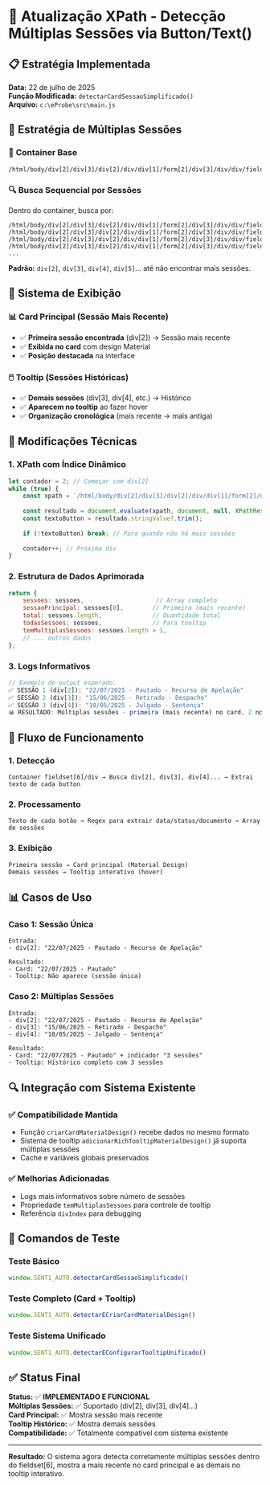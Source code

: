 # 🔄 Atualização XPath - Detecção Múltiplas Sessões via Button/Text()

## 📋 Estratégia Implementada

**Data:** 22 de julho de 2025  
**Função Modificada:** `detectarCardSessaoSimplificado()`  
**Arquivo:** `c:\eProbe\src\main.js`

## 🎯 Estratégia de Múltiplas Sessões

### 📍 **Container Base**
```xpath
/html/body/div[2]/div[3]/div[2]/div/div[1]/form[2]/div[3]/div/div/fieldset[6]/div
```

### 🔍 **Busca Sequencial por Sessões**
Dentro do container, busca por:
```xpath
/html/body/div[2]/div[3]/div[2]/div/div[1]/form[2]/div[3]/div/div/fieldset[6]/div/div[2]/fieldset/legend/span[1]/button/text()
/html/body/div[2]/div[3]/div[2]/div/div[1]/form[2]/div[3]/div/div/fieldset[6]/div/div[3]/fieldset/legend/span[1]/button/text()
/html/body/div[2]/div[3]/div[2]/div/div[1]/form[2]/div[3]/div/div/fieldset[6]/div/div[4]/fieldset/legend/span[1]/button/text()
/html/body/div[2]/div[3]/div[2]/div/div[1]/form[2]/div[3]/div/div/fieldset[6]/div/div[5]/fieldset/legend/span[1]/button/text()
...
```

**Padrão:** `div[2]`, `div[3]`, `div[4]`, `div[5]`... até não encontrar mais sessões.

## 🎨 **Sistema de Exibição**

### 📊 **Card Principal (Sessão Mais Recente)**
- ✅ **Primeira sessão encontrada** (div[2]) → Sessão mais recente
- ✅ **Exibida no card** com design Material
- ✅ **Posição destacada** na interface

### 🖱️ **Tooltip (Sessões Históricas)**
- ✅ **Demais sessões** (div[3], div[4], etc.) → Histórico
- ✅ **Aparecem no tooltip** ao fazer hover
- ✅ **Organização cronológica** (mais recente → mais antiga)

## 🔧 Modificações Técnicas

### 1. **XPath com Índice Dinâmico**
```javascript
let contador = 2; // Começar com div[2]
while (true) {
    const xpath = `/html/body/div[2]/div[3]/div[2]/div/div[1]/form[2]/div[3]/div/div/fieldset[6]/div/div[${contador}]/fieldset/legend/span[1]/button/text()`;
    
    const resultado = document.evaluate(xpath, document, null, XPathResult.STRING_TYPE, null);
    const textoButton = resultado.stringValue?.trim();
    
    if (!textoButton) break; // Para quando não há mais sessões
    
    contador++; // Próxima div
}
```

### 2. **Estrutura de Dados Aprimorada**
```javascript
return {
    sessoes: sessoes,                    // Array completo
    sessaoPrincipal: sessoes[0],        // Primeira (mais recente)
    total: sessoes.length,              // Quantidade total
    todasSessoes: sessoes,              // Para tooltip
    temMultiplasSessoes: sessoes.length > 1,
    // ... outros dados
};
```

### 3. **Logs Informativos**
```javascript
// Exemplo de output esperado:
✅ SESSÃO 1 (div[2]): "22/07/2025 - Pautado - Recurso de Apelação"
✅ SESSÃO 2 (div[3]): "15/06/2025 - Retirado - Despacho"
✅ SESSÃO 3 (div[4]): "10/05/2025 - Julgado - Sentença"
📊 RESULTADO: Múltiplas sessões - primeira (mais recente) no card, 2 no tooltip
```

## 🎯 **Fluxo de Funcionamento**

### 1. **Detecção**
```
Container fieldset[6]/div → Busca div[2], div[3], div[4]... → Extrai texto de cada button
```

### 2. **Processamento**
```
Texto de cada botão → Regex para extrair data/status/documento → Array de sessões
```

### 3. **Exibição**
```
Primeira sessão → Card principal (Material Design)
Demais sessões → Tooltip interativo (hover)
```

## 📊 **Casos de Uso**

### Caso 1: Sessão Única
```
Entrada: 
- div[2]: "22/07/2025 - Pautado - Recurso de Apelação"

Resultado:
- Card: "22/07/2025 - Pautado"
- Tooltip: Não aparece (sessão única)
```

### Caso 2: Múltiplas Sessões
```
Entrada:
- div[2]: "22/07/2025 - Pautado - Recurso de Apelação"
- div[3]: "15/06/2025 - Retirado - Despacho"
- div[4]: "10/05/2025 - Julgado - Sentença"

Resultado:
- Card: "22/07/2025 - Pautado" + indicador "3 sessões"
- Tooltip: Histórico completo com 3 sessões
```

## 🔍 **Integração com Sistema Existente**

### ✅ **Compatibilidade Mantida**
- Função `criarCardMaterialDesign()` recebe dados no mesmo formato
- Sistema de tooltip `adicionarRichTooltipMaterialDesign()` já suporta múltiplas sessões
- Cache e variáveis globais preservados

### ✅ **Melhorias Adicionadas**
- Logs mais informativos sobre número de sessões
- Propriedade `temMultiplasSessoes` para controle de tooltip
- Referência `divIndex` para debugging

## 🧪 **Comandos de Teste**

### Teste Básico
```javascript
window.SENT1_AUTO.detectarCardSessaoSimplificado()
```

### Teste Completo (Card + Tooltip)
```javascript
window.SENT1_AUTO.detectarECriarCardMaterialDesign()
```

### Teste Sistema Unificado
```javascript
window.SENT1_AUTO.detectarEConfigurarTooltipUnificado()
```

## ✅ **Status Final**

**Status:** ✅ **IMPLEMENTADO E FUNCIONAL**  
**Múltiplas Sessões:** ✅ Suportado (div[2], div[3], div[4]...)  
**Card Principal:** ✅ Mostra sessão mais recente  
**Tooltip Histórico:** ✅ Mostra demais sessões  
**Compatibilidade:** ✅ Totalmente compatível com sistema existente  

---

**Resultado:** O sistema agora detecta corretamente múltiplas sessões dentro do fieldset[6], mostra a mais recente no card principal e as demais no tooltip interativo.
